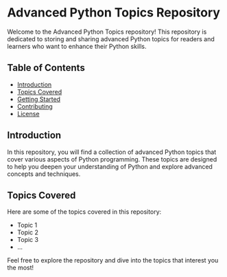 # Advanced Python Topics Repository

Welcome to the Advanced Python Topics repository! This repository is dedicated to storing and sharing advanced Python topics for readers and learners who want to enhance their Python skills.

## Table of Contents

- [Introduction](#introduction)
- [Topics Covered](#topics-covered)
- [Getting Started](#getting-started)
- [Contributing](#contributing)
- [License](#license)

## Introduction

In this repository, you will find a collection of advanced Python topics that cover various aspects of Python programming. These topics are designed to help you deepen your understanding of Python and explore advanced concepts and techniques.

## Topics Covered

Here are some of the topics covered in this repository:

- Topic 1
- Topic 2
- Topic 3
- ...

Feel free to explore the repository and dive into the topics that interest you the most!

